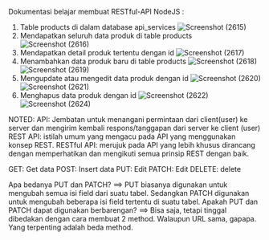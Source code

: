 Dokumentasi belajar membuat RESTful-API NodeJS : 
1. Table products di dalam database api_services
![Screenshot (2615)](https://github.com/anisasdrwnto/API-NodeJS/assets/128852081/61b3828d-2c80-451b-852c-4b49bb567f5e)
2. Mendapatkan seluruh data produk di table products
![Screenshot (2616)](https://github.com/anisasdrwnto/API-NodeJS/assets/128852081/dc415ead-2239-4d0e-9e32-8262d0e00a39)
3. Mendapatkan detail produk tertentu dengan id
![Screenshot (2617)](https://github.com/anisasdrwnto/API-NodeJS/assets/128852081/390436c7-161e-4422-afd0-5ae667bd26c8)
4. Menambahkan data produk baru di table products
![Screenshot (2618)](https://github.com/anisasdrwnto/API-NodeJS/assets/128852081/f40c018b-e03e-4645-95ad-6d6da07a4019)
![Screenshot (2619)](https://github.com/anisasdrwnto/API-NodeJS/assets/128852081/2d8a5c94-8868-4e33-98dd-3b48c57de1eb)
5. Mengupdate atau mengedit data produk dengan id
![Screenshot (2620)](https://github.com/anisasdrwnto/API-NodeJS/assets/128852081/da0bdc08-cbad-4c8a-953b-fb2418dc4660)
![Screenshot (2621)](https://github.com/anisasdrwnto/API-NodeJS/assets/128852081/dc041fcb-b1c6-4967-bf01-75e0bdefca99)
6. Menghapus data produk dengan id
![Screenshot (2622)](https://github.com/anisasdrwnto/API-NodeJS/assets/128852081/e8d3f8dd-4e2d-4c0d-beed-f39cf7c9a6fc)
![Screenshot (2624)](https://github.com/anisasdrwnto/API-NodeJS/assets/128852081/baffb356-cd96-4121-9ca5-9c5dc0392195)


NOTED:
API: Jembatan untuk menangani permintaan dari client(user) ke server dan mengirim kembali respons/tanggapan dari server ke client (user)
REST API: istilah umum yang mengacu pada API yang menggunakan konsep REST.
RESTful API: merujuk pada API yang lebih khusus dirancang dengan memperhatikan dan mengikuti semua prinsip REST dengan baik.

GET: Get data
POST: Insert data
PUT: Edit
PATCH: Edit
DELETE: delete

Apa bedanya PUT dan PATCH?
==> PUT biasanya digunakan untuk mengubah semua isi field dari suatu tabel. Sedangkan PATCH digunakan untuk mengubah beberapa isi field tertentu di suatu tabel. 
Apakah PUT dan PATCH dapat digunakan berbarengan?
==> Bisa saja, tetapi tinggal dibedakan dengan cara membuat 2 method. Walaupun URL sama, gapapa. Yang terpenting adalah beda method.
